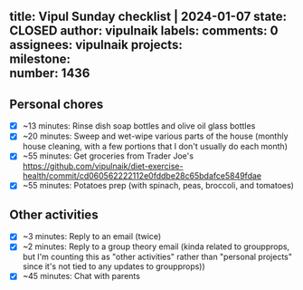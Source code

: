 title:	Vipul Sunday checklist | 2024-01-07
state:	CLOSED
author:	vipulnaik
labels:	
comments:	0
assignees:	vipulnaik
projects:	
milestone:	
number:	1436
--
## Personal chores

- [x] ~13 minutes: Rinse dish soap bottles and olive oil glass bottles
- [x] ~20 minutes: Sweep and wet-wipe various parts of the house (monthly house cleaning, with a few portions that I don't usually do each month)
- [x] ~55 minutes: Get groceries from Trader Joe's https://github.com/vipulnaik/diet-exercise-health/commit/cd060562222112e0fddbe28c65bdafce5849fdae
- [x] ~55 minutes: Potatoes prep (with spinach, peas, broccoli, and tomatoes)

## Other activities

- [x] ~3 minutes: Reply to an email (twice)
- [x] ~2 minutes: Reply to a group theory email (kinda related to groupprops, but I'm counting this as "other activities" rather than "personal projects" since it's not tied to any updates to groupprops))
- [x] ~45 minutes: Chat with parents
